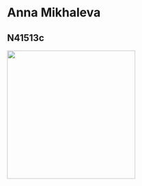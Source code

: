 # Anna Mikhaleva
## N41513c

<img src="https://user-images.githubusercontent.com/82313956/114302450-bcb8c480-9ad1-11eb-9715-27dd49851151.JPG" width="300">



